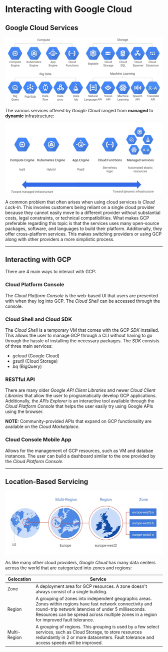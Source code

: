 # Interacting with Google Cloud

## Google Cloud Services

![Cloud Services](./images/services.png)

The various services offered by *Google Cloud* ranged from **managed** to **dynamic** infrastructure:

![Range](./images/serviceInfrastructure.png)

A common problem that often arises when using cloud services is *Cloud Lock-In*. This invovles customers being reliant on a single cloud provider because they cannot easily move to a different provider without substantial costs, legal constraints, or technical compatibilities. What makes GCP preferable regarding this topic is that the services uses many open-source packages, software, and languages to build their platform. Additionally, they offer cross-platform services. This makes switching providers or using GCP along with other providers a more simplistic process. 

- - - - 

## Interacting with GCP

There are 4 main ways to interact with GCP:

### Cloud Platform Console

The *Cloud Platform Console* is the web-based UI that users are presented with when they log into GCP. The *Cloud Shell* can be accessed through the console.

### Cloud Shell and Cloud SDK

The *Cloud Shell* is a temporary VM that comes with the GCP *SDK* installed. This allows the user to manage GCP through a CLI without having to go through the hassle of installing the necessary packages. The *SDK* consists of three main services: 

* *gcloud* (Google Cloud)
* *gsutil* (Cloud Storage)
* *bq* (BigQuery)

### RESTful API

There are many older *Google API Client Libraries* and newer *Cloud Client Libraries* that allow the user to programatically develop GCP applications. Additionally, the *APIs Explorer* is an interactive tool available through the *Cloud Platform Console* that helps the user easily try using Google APIs using the browser.<br>

__NOTE:__ Community-provided APIs that expand on GCP functionality are available on the *Cloud Marketplace*.

### Cloud Console Mobile App

Allows for the management of GCP resources, such as VM and databae instances. The user can build a dashboard similar to the one provided by the *Cloud Platform Console*.

- - - -

## Location-Based Servicing

![Location Hierarchy](./images/geolocation.png)

As like many other cloud providers, *Google Cloud* has many data centers across the world that are categorized into zones and regions:

| Gelocation   | Service |
|--------------|---------|
| Zone         | A deployment area for GCP resources. A zone doesn't always consist of a single building.|
| Region       | A grouping of zones into independent geographic areas. Zones within regions have fast network connectivity and round-trip network latencies of under 5 milliseconds. Resources can be spread across multiple zones in a region for improved fault tolerance. |
| Multi-Region | A grouping of regions. This grouping is used by a few select services, such as Cloud Storage, to store resources redundantly in 2 or more datacenters. Fault tolerance and access speeds will be improved.|